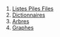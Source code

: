 1. [Listes Piles Files](./1.1_Listes_Piles_Files/cours.html)
2. [Dictionnaires](./1.2_Dictionnaires/cours.html)
3. [Arbres](./1.3_Arbres/cours.html)
4. [Graphes](./1.4_Graphes/cours.html)
